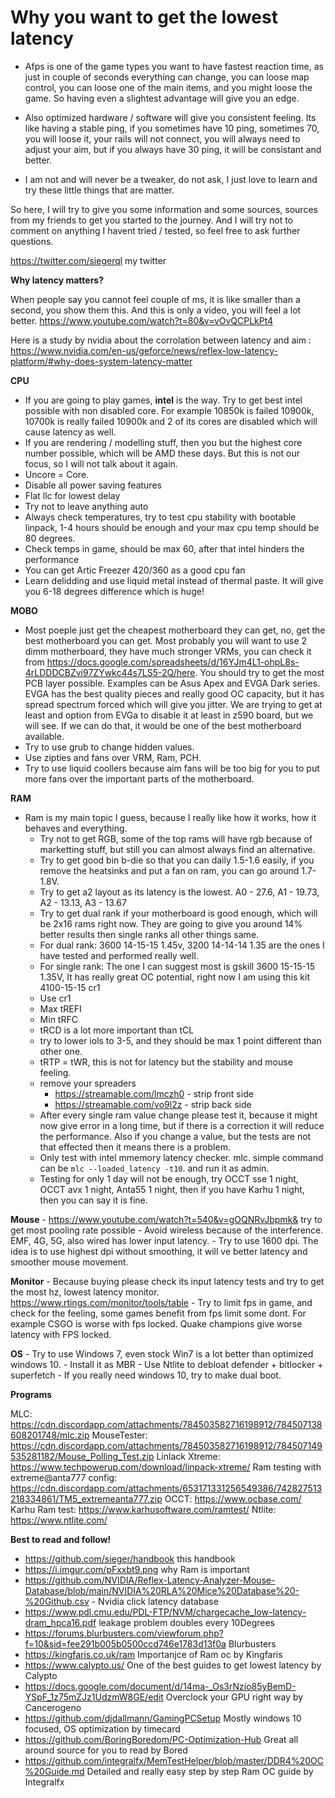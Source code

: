 # Why you want to get the lowest latency #
- Afps is one of the game types you want to have fastest reaction time, as just in couple of seconds everything can change, you can loose map control,  you can loose one of the main items, and you might loose the game. So having even a slightest advantage will give you an edge.

- Also optimized hardware / software will give you consistent feeling. Its like having a stable ping, if you sometimes have 10 ping, sometimes 70, you will loose it, your rails will not connect, you will always need to adjust your aim, but if you always have 30 ping, it will be consistant and better. 

- I am not and will never be a tweaker, do not ask, I just love to learn and try these little things that are matter.

So here, I will try to give you some information and some sources, sources from my friends to get you started to the journey. And I will try not to comment on anything I havent tried / tested, so feel free to ask further questions.

https://twitter.com/siegerql my twitter

**Why latency matters?**

When people say you cannot feel couple of ms, it is like smaller than a second, you show them this.  And this is only a video, you will feel a lot better. https://www.youtube.com/watch?t=80&v=vOvQCPLkPt4 

Here is a study by nvidia about the corrolation between latency and aim : https://www.nvidia.com/en-us/geforce/news/reflex-low-latency-platform/#why-does-system-latency-matter

**CPU**
- If you are going to play games, **intel** is the way. Try to get best intel possible with non disabled core. For example 10850k is failed 10900k, 10700k is really failed 10900k and 2 of its cores are disabled which will cause latency as well.
- If you are rendering / modelling stuff, then you but the highest core number possible, which will be AMD these days. But this is not our focus, so I will not talk about it again.
- Uncore = Core.
- Disable all power saving features
- Flat llc for lowest delay
- Try not to leave anything auto
- Always check temperatures, try to test cpu stability with bootable linpack, 1-4 hours should be enough and your max cpu temp should be 80 degrees.
- Check temps in game, should be max 60, after that intel hinders the performance
- You can get Artic Freezer 420/360 as a good cpu fan
- Learn delidding and use liquid metal instead of thermal paste. It will give you 6-18 degrees difference which is huge!

**MOBO**
- Most poeple just get the cheapest motherboard they can get, no, get the best motherboard you can get. Most probably you will want to use 2 dimm motherboard, they have much stronger VRMs, you can check it from https://docs.google.com/spreadsheets/d/16YJm4L1-ohpL8s-4rLDDDCBZvi97ZYwkc44s7LS5-2Q/here. You should try to get the most PCB layer possible. Examples can be Asus Apex and EVGA Dark series. EVGA has the best quality pieces and really good OC capacity, but it has spread spectrum forced which will give you jitter. We are trying to get at least and option from EVGa to disable it at least in z590 board, but we will see. If we can do that, it would be one of the best motherboard available.
- Try to use grub to change hidden values.
- Use zipties and fans over VRM, Ram, PCH. 
- Try to use liquid coollers because aim fans will be too big for you to put more fans over the important parts of the motherboard.


**RAM**
- Ram is my main topic I guess, because I really like how it works, how it behaves and everything.
    - Try not to get RGB, some of the top rams will have rgb because of marketting stuff, but still you can almost always find an alternative.
    - Try to get good bin b-die so that you can daily 1.5-1.6 easily, if you remove the heatsinks and put a fan on ram, you can go around 1.7-1.8V.
    - Try to get a2 layout as its latency is the lowest. A0 - 27.6, A1 - 19.73, A2 - 13.13, A3 - 13.67
    - Try to get dual rank if your motherboard is good enough, which will be 2x16 rams right now. They are going to give you around 14% better results then single ranks all other things same.
    - For dual rank: 3600 14-15-15 1.45v, 3200 14-14-14 1.35 are the ones I have tested and performed really well.
    - For single rank: The one I can suggest most is gskill 3600 15-15-15 1.35V, It has really great OC potential, right now I am using this kit 4100-15-15 cr1
    - Use cr1
    - Max tREFI
    - Min tRFC
    - tRCD is a lot more important than tCL
    - try to lower iols to 3-5, and they should be max 1 point different than other one. 
    - tRTP = tWR, this is not for latency but the stability and mouse feeling.
    - remove your spreaders 
        - https://streamable.com/lmczh0 - strip front side 
        - https://streamable.com/vo9l2z - strip back side 
    - After every single ram value change please test it, because it might now give error in a long time, but if there is a correction it will reduce the performance. Also if you change a value, but the tests are not that effected then it means there is a problem.
    - Only test with intel mmemory latency checker. mlc. simple command can be `mlc --loaded_latency -t10`. and run it as admin.
    - Testing for only 1 day will not be enough, try OCCT sse 1 night, OCCT avx 1 night, Anta55 1 night, then if you have Karhu 1 night, then you can say it is fine.
	
**Mouse**
    - https://www.youtube.com/watch?t=540&v=gOQNRvJbpmk& try to get most pooling rate possible
    - Avoid wireless because of the interference. EMF, 4G, 5G, also wired has lower input latency.
    - Try to use 1600 dpi. The idea is to use highest dpi without smoothing, it will ve better latency and smoother mouse movement.
    
**Monitor**
    - Because buying please check its input latency tests and try to get the most hz, lowest latency monitor. https://www.rtings.com/monitor/tools/table
    - Try to limit fps in game, and check for the feeling, some games benefit from fps limit some dont. For example CSGO is worse with fps locked. Quake champions give worse latency with FPS locked.
    
**OS**
    - Try to use Windows 7, even stock Win7 is a lot better than optimized windows 10.
    - Install it as MBR
    - Use Ntlite to debloat defender + bitlocker + superfetch
    - If you really need windows 10, try to make dual boot.

**Programs**

MLC: https://cdn.discordapp.com/attachments/784503582716198912/784507138608201748/mlc.zip
MouseTester: https://cdn.discordapp.com/attachments/784503582716198912/784507149535281182/Mouse_Polling_Test.zip
Linlack Xtreme: https://www.techpowerup.com/download/linpack-xtreme/
Ram testing with extreme@anta777 config: https://cdn.discordapp.com/attachments/653171331256549386/742827513218334861/TM5_extremeanta777.zip
OCCT: https://www.ocbase.com/
Karhu Ram test: https://www.karhusoftware.com/ramtest/
Ntlite: https://www.ntlite.com/


**Best to read and follow!**
- https://github.com/sieger/handbook this handbook
- https://i.imgur.com/pFxxbt9.png why Ram is important
- https://github.com/NVIDIA/Reflex-Latency-Analyzer-Mouse-Database/blob/main/NVIDIA%20RLA%20Mice%20Database%20-%20Github.csv - Nvidia click latency database
- https://www.pdl.cmu.edu/PDL-FTP/NVM/chargecache_low-latency-dram_hpca16.pdf leakage problem doubles every 10Degrees
- https://forums.blurbusters.com/viewforum.php?f=10&sid=fee291b005b0500ccd746e1783d13f0a Blurbusters
- https://kingfaris.co.uk/ram Importanjce of Ram oc by Kingfaris
- https://www.calypto.us/ One of the best guides to get lowest latency by Calypto
- https://docs.google.com/document/d/14ma-_Os3rNzio85yBemD-YSpF_1z75mZJz1UdzmW8GE/edit Overclock your GPU right way by Cancerogeno
- https://github.com/djdallmann/GamingPCSetup Mostly windows 10 focused, OS optimization by timecard
- https://github.com/BoringBoredom/PC-Optimization-Hub Great all around source for you to read by Bored
- https://github.com/integralfx/MemTestHelper/blob/master/DDR4%20OC%20Guide.md Detailed and really easy step by step Ram OC guide by Integralfx
